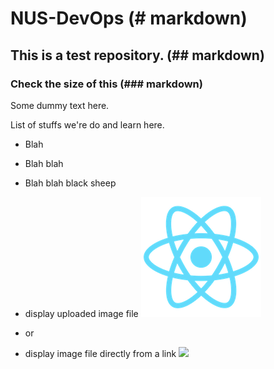 # NUS-DevOps (# markdown)
## This is a test repository. (## markdown)
### Check the size of this (### markdown)

Some dummy text here.

List of stuffs we're do and learn here.
* Blah
* Blah blah
* Blah blah black sheep

* display uploaded image file
![](orglogo192.png)

* or

* display image file directly from a link
![](https://raw.githubusercontent.com/hellojoechip/NUS-test-20210111/main/lavo2.png)
